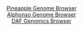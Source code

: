 <div id="Pineapple_Genome_Browser" align="center">
  <a href="https://igv.org/app/?sessionURL=blob:zZJfT9swFMW_iyXQJqWJk5CEREJTKYVB.VMoIaIIRY7rpAbHTm03pa363fGqTXsZEn3YNMkP9tW17znHvzVoiVRUcJAAz3YD23WBBdRULEaobhi5RjVRICkRU8QCkpREEo4JSNagREqj9O7S3Jxq3ajEcahuOjXilbCVb6MarQRHC2VjUTs9wRgqhERaSOUcS9QKh1ZtZ0EK1DS2me3bgTNBGjmINVPBlXAawqt8Yd7Lf5XyinBRk7yeM023AnKjx2ic2CX61s1GXYyJUgOyPJ8cdQfn3Qe_n47Pwt44vfmepWG2P6IVR3ouydHQE8VN0Js1h2zPOx5HLzi4J8PTFTenCB7s.Sf7_beGSqKO3Mg99MMIxp4Jh_IJefuffJtFd_Qew5l_djtrb2bVuLnqFSsci.uyXj60.APfGwswgeeGBYCnMkpcaPkwtAIv7PzYuocWhLFJRwoKkqdnC2iJ8Ktpf1oDvWwMMUCR2XwLjwWEnBAJkk4MYeTGsRccRAcwjt2NtQZzyf5etKfpXRxBr.t5YV5Spg3Ok1zxRtmIc7vFpV2tdswyO2OzPrmIDDb4Raf926vXnvcyWmZV1vuYIjN8.4HG6mc0_RPuPiPE1sWusL2WpB7ueadFejkt4kJE48FjeHKfnV8sHqs_BuQbu7uFUwpZI236TcUcfxLXIkkR16bQUkULyqheZiZHsQCJ6_kGXIAFE4ZEIKviC7Sg5Qbw629A_c3z5h0-">Pineapple Genome Browser</a>
</div>
<div id="Alphonso_Genome_Browser" align="center">
  <a href="https://igv.org/app/?sessionURL=blob:zZNdb5swFIb_i6VOm0TAhhAKUjUlTfqxtOlaRrK0qpABQ9wam9oOSRPlv8.tNu1mlZqLTZO4sI_88Z7HD1vQEqmo4CACro18GyFgAbUQqxjXDSMTXBMFohIzRSwgSUkk4TkB0RaUWGmc3FyYnQutGxU5DtVNp8a8ErbybFzjjeB4pexc1M6xYAxnQmItpHIGErfCoVXbWZEMN41t7vZs3ymwxg5mzUJwJZyG8CpdmfPSX6W0IlzUJK2XTNPXAKnJYzIWdok_92dxP8.JUmPyfF4c9cfn_ak3Sm5Pe8e3ydXZLOnNPsS04lgvJTkantaT4GGwnnVz5U4G8wP3ZFM9zc82j98G1wfe8MNo3VBJ1BEK0KHXC2AADRrKC7L.n7o2H92z82M09edDl8PRpV_AcVJA_ZhMR2dfn_pv9L2zABP50pgA8oUMIgQtD_Ys3.11Xobo0IIwNHSkoCC6u7eAljh_NMvvtkA_N8YXoMjT8lUdCwhZEAmiTghhgMLQ9btBF4Yh2llbsJTs76E9SW7CALp91.2lJWXayFykijfKxpzbbV7a1WZPlj4SF.HlgTsYssydxtdfdLvusqoY48F89EeaLz.Yufz1AU2r78n0T7x7TxBbZ_vKNrzKku8Pcdxtp.IwNqBuLgtWTi6myfyqehPQfnBKIWuszXpTMdOfxrVYUsy1KbRU0Ywyqp9nhqNYgQi5nhEX5IIJYyKQVfYRWtBCPvz0W1Bvd7_7AQ--">Alphonso Genome Browser</a>
</div>


<div id="DAF_Genomics_Browser" align="center">
  <a href="https://igv.org/app/?sessionURL=blob:tZFra9swFIb_iyD95JtsxzcIw.3iLSRpSDM3W0oJin0ce7MsV5KbtiH_vcJrGezCGHQgCYlzeV.d54jugYuKNShCtoGHBsZIQ6JkhxWhbQ2XhIJAUUFqARriUACHJgMUHVFBhCTp1UxVllK2IjLNnBT6HhpGq0wYwjFIqwvWyRJUqm4bhJIn1pCDMDJGVbIkJqnbkjWCmSTLQAjdMlto9tsDUcdrbNu3hC3taln1qltlQhnLjYIot1WTw8NfjPwHZbWqd_F6Fff1U3ic5KN4OomvnXG6.eBdbNLFx3Xqrc9W1b4hsuMw2iSBnM_OKV8cvizngVxfSPh8P7ATtkuXA.f92fihrTiIEfZx4Hg.9gJ00lDNsk5BQFnJcYRdzbcDzXZd_eXqDD01Bc4qFN3cakhykn1T6TdHJB9bhQoJuOt6ahpiPAeOIj20LB.HoT10fdcKQ3zSjqjj9RuzTNKr0Lfs2LY9Y0eo0i.quh.gEvo1.FYgf.qs9r.CKvD86.Rp8UnOlrsxL6ZLr2oH9vldcpl02W9Bhcr_Hz9WME6JVKHvzxcspFZ6FBr5g4tzuj09Aw--">DAF Genomics Browser</a>
</div>
